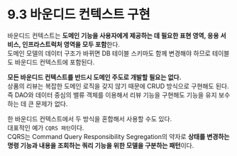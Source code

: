 # 9.3 바운디드 컨텍스트 구현

바운디드 컨텍스트는 **도메인 기능을 사용자에게 제공하는 데 필요한 표현 영역, 응용 서비스, 인프라스트럭처 영역을 모두 포함**한다.  
도메인 모델의 데이터 구조가 바뀌면 DB 테이블 스키마도 함께 변경해야 하므로 테이블도 바운디드 컨텍스트에 포함된다.

**모든 바운디드 컨텍스트를 반드시 도메인 주도로 개발할 필요는 없다.**  
상품의 리뷰는 복잡한 도메인 로직을 갖지 않기 때문에 CRUD 방식으로 구현해도 된다.  
즉 DAO와 데이터 중심의 밸류 객체를 이용해서 리뷰 기능을 구현해도 기능을 유지 보수하는 데 큰 문제가 없다.

한 바운디드 컨텍스트에서 두 방식을 혼합해서 사용할 수도 있다.  
대표적인 예가 `CQRS 패턴`이다.  
CQRS는 Command Query Responsibility Segregation의 약자로 **상태를 변경하는 명령 기능과 내용을 조회하는 쿼리 기능을 위한 모델을 구분하는 패턴**이다.
